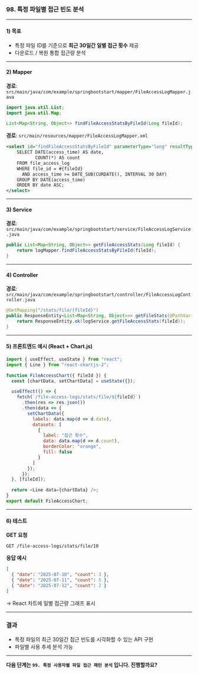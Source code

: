 ### 98. 특정 파일별 접근 빈도 분석

---

#### 1) **목표**

* 특정 파일 ID를 기준으로 **최근 30일간 일별 접근 횟수** 제공
* 다운로드 / 복원 통합 접근량 분석

---

#### 2) **Mapper**

**경로**: `src/main/java/com/example/springbootstart/mapper/FileAccessLogMapper.java`

```java
import java.util.List;
import java.util.Map;

List<Map<String, Object>> findFileAccessStatsByFileId(Long fileId);
```

**경로**: `src/main/resources/mapper/FileAccessLogMapper.xml`

```xml
<select id="findFileAccessStatsByFileId" parameterType="long" resultType="map">
    SELECT DATE(access_time) AS date,
           COUNT(*) AS count
    FROM file_access_log
    WHERE file_id = #{fileId}
      AND access_time >= DATE_SUB(CURDATE(), INTERVAL 30 DAY)
    GROUP BY DATE(access_time)
    ORDER BY date ASC;
</select>
```

---

#### 3) **Service**

**경로**: `src/main/java/com/example/springbootstart/service/FileAccessLogService.java`

```java
public List<Map<String, Object>> getFileAccessStats(Long fileId) {
    return logMapper.findFileAccessStatsByFileId(fileId);
}
```

---

#### 4) **Controller**

**경로**: `src/main/java/com/example/springbootstart/controller/FileAccessLogController.java`

```java
@GetMapping("/stats/file/{fileId}")
public ResponseEntity<List<Map<String, Object>>> getFileStats(@PathVariable Long fileId) {
    return ResponseEntity.ok(logService.getFileAccessStats(fileId));
}
```

---

#### 5) **프론트엔드 예시 (React + Chart.js)**

```javascript
import { useEffect, useState } from "react";
import { Line } from "react-chartjs-2";

function FileAccessChart({ fileId }) {
  const [chartData, setChartData] = useState({});

  useEffect(() => {
    fetch(`/file-access-logs/stats/file/${fileId}`)
      .then(res => res.json())
      .then(data => {
        setChartData({
          labels: data.map(d => d.date),
          datasets: [
            {
              label: "접근 횟수",
              data: data.map(d => d.count),
              borderColor: "orange",
              fill: false
            }
          ]
        });
      });
  }, [fileId]);

  return <Line data={chartData} />;
}
export default FileAccessChart;
```

---

#### 6) **테스트**

**GET 요청**

```
GET /file-access-logs/stats/file/10
```

**응답 예시**

```json
[
  { "date": "2025-07-10", "count": 3 },
  { "date": "2025-07-11", "count": 5 },
  { "date": "2025-07-12", "count": 2 }
]
```

→ React 차트에 일별 접근량 그래프 표시

---

### 결과

* 특정 파일의 최근 30일간 접근 빈도를 시각화할 수 있는 API 구현
* 파일별 사용 추세 분석 가능

---

**다음 단계는 `99. 특정 사용자별 파일 접근 패턴 분석` 입니다. 진행할까요?**
